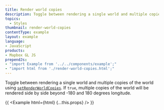 ```yaml
---
title: Render world copies
description: Toggle between rendering a single world and multiple copies of the world using setRenderWorldCopies.
topics:
  - Styles
thumbnail: render-world-copies
contentType: example
layout: example
language:
- JavaScript
products:
- Mapbox GL JS
prependJs:
- "import Example from '../../components/example';"
- "import html from './render-world-copies.html';"
---
```


Toggle between rendering a single world and multiple copies of the world using [`setRenderWorldCopies`](https://maplibre.org/maplibre-gl-js-docs/api/map/#map#setrenderworldcopies). If `true`, multiple copies of the world will be rendered side by side beyond -180 and 180 degrees longitude.

{{ <Example html={html} {...this.props} /> }}
